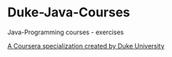 # Duke-Java-Courses
Java-Programming courses - exercises

[A Coursera specialization created by Duke University](https://www.coursera.org/specializations/java-programming)

